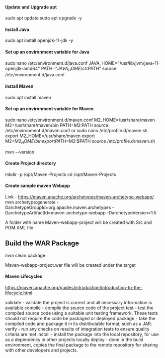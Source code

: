 #### Update and Upgrade apt

sudo apt update
sudo apt upgrade -y

#### Install Java
sudo apt install openjdk-11-jdk -y

#### Set up an environment variable for Java

sudo nano /etc/environment.d/java.conf
JAVA_HOME="/usr/lib/jvm/java-11-openjdk-amd64"
PATH="$JAVA_HOME/cli:$PATH"
source /etc/environment.d/java.conf

#### install Maven
sudo apt install maven 

#### Set up an environment variable for Maven

sudo nano /etc/environment.d/maven.conf
M2_HOME=/usr/share/maven
M2=/usr/share/maven/bin
PATH=$M2:$PATH
source /etc/environment.d/maven.conf
or 
sudo nano /etc/profile.d/maven.sh
export M2_HOME=/usr/share/maven
export M2=$M2_HOME/bin
export PATH=$M2:$PATH
source /etc/profile.d/maven.sh

mvn --version

#### Create Project directory
mkdir -p /opt/Maven-Projects
cd /opt/Maven-Projects

#### Create sample maven  Webapp
Link - https://maven.apache.org/archetypes/maven-archetype-webapp/
mvn archetype:generate -DarchetypeGroupId=org.apache.maven.archetypes -DarchetypeArtifactId=maven-archetype-webapp -DarchetypeVersion=1.5

A folder with name Maven-webapp-project will be created with Src and POM.XML file

## Build the WAR Package
mvn clean package

Maven-webapp-project.war file will be created under the target

#### Maven Lifecycles
https://maven.apache.org/guides/introduction/introduction-to-the-lifecycle.html

validate - validate the project is correct and all necessary information is available
compile - compile the source code of the project
test - test the compiled source code using a suitable unit testing framework. These tests should not require the code be packaged or deployed
package - take the compiled code and package it in its distributable format, such as a JAR.
verify - run any checks on results of integration tests to ensure quality criteria are met
install - install the package into the local repository, for use as a dependency in other projects locally
deploy - done in the build environment, copies the final package to the remote repository for sharing with other developers and projects.



